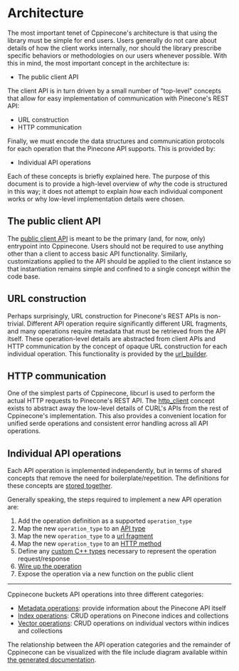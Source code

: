 # Architecture

The most important tenet of Cppinecone's architecture is that using the library must be simple for end users. Users
generally do not care about details of how the client works internally, nor should the library prescribe specific
behaviors or methodologies on our users whenever possible. With this in mind, the most important concept in the
architecture is:

* The public client API

The client API is in turn driven by a small number of "top-level" concepts that allow for easy implementation of
communication with Pinecone's REST API:

* URL construction
* HTTP communication

Finally, we must encode the data structures and communication protocols for each operation that the Pinecone API
supports. This is provided by:

* Individual API operations

Each of these concepts is briefly explained here. The purpose of this document is to provide a high-level overview of
_why_ the code is structured in this way; it does not attempt to explain _how_ each individual component works or
why low-level implementation details were chosen.

## The public client API

The [public client API](/doxygen/html/structpinecone_1_1pinecone__client.html) is meant to be the primary (and, for now, only) entrypoint into Cppinecone. Users should not be
required to use anything other than a client to access basic API functionality. Similarly, customizations applied to the
API should be applied to the client instance so that instantiation remains simple and confined to a single concept
within the code base.

## URL construction

Perhaps surprisingly, URL construction for Pinecone's REST APIs is non-trivial. Different API operation require
significantly different URL fragments, and many operations require metadata that must be retrieved from the API itself.
These operation-level details are abstracted from client APIs and HTTP communication by the concept of opaque URL
construction for each individual operation. This functionality is provided by the
[url_builder](/doxygen/html/structpinecone_1_1net_1_1url__builder.html).

## HTTP communication

One of the simplest parts of Cppinecone, libcurl is used to perform the actual HTTP requests to Pinecone's REST API. The
[http_client](/doxygen/html/structpinecone_1_1net_1_1http__client_3_01threading__mode_1_1sync_01_4.html)
concept exists to abstract away the low-level details of CURL's APIs from the rest of Cppinecone's implementation. This
also provides a convenient location for unified serde operations and consistent error handling across all API operations.

## Individual API operations

Each API operation is implemented independently, but in terms of shared concepts that remove the need for
boilerplate/repetition. The definitions for these concepts are [stored together](/doxygen/html/operation__type_8hpp.html).

Generally speaking, the steps required to implement a new API operation are:

1. Add the operation definition as a supported `operation_type`
2. Map the new `operation_type` to an [API type](/doxygen/html/operation__type_8hpp.html#a5a1a5d9d2152ec2530acf8e4cbc00859)
3. Map the new `operation_type` to a [url fragment](/doxygen/html/operation__type_8hpp.html#a2b396a3a5f137adfe14202d0c0c0b76e)
4. Map the new `operation_type` to an [HTTP method](/doxygen/html/operation__type_8hpp.html#ac1271542a4aec7ece1b57b14bf12c475)
5. Define any [custom C++ types](/doxygen/html/index__types_8hpp.html) necessary to represent the operation request/response
6. [Wire up the operation](/doxygen/html/index__operations_8hpp.html)
7. Expose the operation via a new function on the public client

---

Cppinecone buckets API operations into three different categories:

* [Metadata operations](/doxygen/html/meta__operations_8hpp.html): provide information about the Pinecone API itself
* [Index operations](/doxygen/html/index__operations_8hpp.html): CRUD operations on Pinecone indices and collections
* [Vector operations](/doxygen/html/vector__operations_8hpp.html): CRUD operations on individual vectors within indices
  and collections

The relationship between the API operation categories and the remainder of Cppinecone can be visualized with the file
include diagram available within [the generated documentation](http://localhost:8000/doxygen/html/operation_8hpp.html).